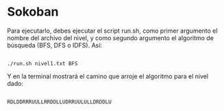 # Sokoban

Para ejecutarlo, debes ejecutar el script run.sh, como primer argumento el nombre del archivo del nivel, y como segundo argumento el algoritmo de búsqueda (BFS, DFS o IDFS). Así:

<code>
./run.sh nivel1.txt BFS
</code>

Y en la terminal mostrará el camino que arroje el algoritmo para el nivel dado:

<code>
RDLDDRRRUULLRRDDLLUDRRUULULLDRDDLU
</code>